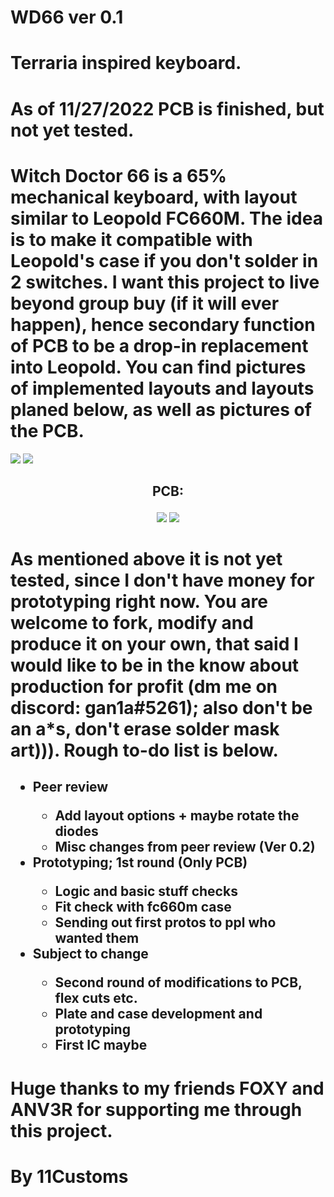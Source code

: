 
# WD66 ver 0.1
# Terraria inspired keyboard.
# As of 11/27/2022 PCB is finished, but not yet tested.
# Witch Doctor 66 is a 65% mechanical keyboard, with layout similar to Leopold FC660M. The idea is to make it compatible with Leopold's case if you don't solder in 2 switches. I want this project to live beyond group buy (if it will ever happen), hence secondary function of PCB to be a drop-in replacement into Leopold. You can find pictures of implemented layouts and layouts planed below, as well as pictures of the PCB.
<img src="https://i.imgur.com/I7TdzwW.png">
<img src="https://i.imgur.com/GY7Oimh.png">
<h2>
<p align="center">
PCB:
</p>
</h2>
<p align="center">
<img src="https://i.imgur.com/xgGr7Lf.png">
<img src="https://i.imgur.com/nsd80Bw.png">
</p>

# As mentioned above it is not yet tested, since I don't have money for prototyping right now. You are welcome to fork, modify and produce it on your own, that said I would like to be in the know about production for profit (dm me on discord: gan1a#5261); also don't be an a*s, don't erase solder mask art))). Rough to-do list is below.
<h2>
<ul>
  <li>Peer review</li>
  <ul>
  <li>Add layout options + maybe rotate the diodes</li>
  <li>Misc changes from peer review (Ver 0.2)</li>
  </ul>
  <li>Prototyping; 1st round (Only PCB)</li>
  <ul>
  <li>Logic and basic stuff checks</li>
  <li>Fit check with fc660m case</li>
  <li>Sending out first protos to ppl who wanted them</li>
  </ul>
  <li>Subject to change</li>
  <ul>
  <li>Second round of modifications to PCB, flex cuts etc.</li>
  <li>Plate and case development and prototyping</li>
  <li>First IC maybe</li>
  </ul>
</ul>
</h2>

# Huge thanks to my friends FOXY and ANV3R for supporting me through this project.
# By 11Customs
